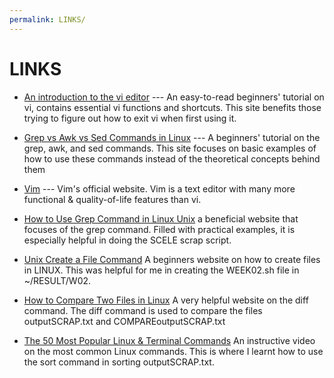 ```yaml
---
permalink: LINKS/
---
```


# LINKS

* [An introduction to the vi editor](https://www.redhat.com/sysadmin/introduction-vi-editor#:~:text=In%20Vi%2C%20write%20means%20save,any%20changes%20and%20exits%20Vi.) --- 
An easy-to-read beginners' tutorial on vi, contains essential vi functions and shortcuts.
This site benefits those trying to figure out how to exit vi when first using it.


* [Grep vs Awk vs Sed Commands in Linux](https://techviewleo.com/awk-vs-grep-vs-sed-commands-in-linux/) --- 
A beginners' tutorial on the grep, awk, and sed commands.
This site focuses on basic examples of how to use these commands instead of the theoretical concepts behind them


* [Vim](https://www.vim.org/) --- 
Vim's official website. Vim is a text editor with many more functional & quality-of-life features than vi.

* [How to Use Grep Command in Linux Unix](https://www.cyberciti.biz/faq/howto-use-grep-command-in-linux-unix/#Saving_grep_output_to_a_file
) a beneficial website that focuses of the grep command. Filled with practical examples, it is especially helpful in doing the SCELE scrap script.

* [Unix Create a File Command](https://www.cyberciti.biz/faq/unix-create-file-from-terminal-window-shell-prompt/) A beginners website on how to create files in LINUX. This was helpful for me in creating the WEEK02.sh file in ~/RESULT/W02.

* [How to Compare Two Files in Linux](https://linuxhint.com/compare-two-files-linux/) A very helpful website on the diff command. The diff command is used to compare the files outputSCRAP.txt and COMPAREoutputSCRAP.txt

* [The 50 Most Popular Linux & Terminal Commands](https://www.youtube.com/watch?v=ZtqBQ68cfJc) An instructive video on the most common Linux commands. This is where I learnt how to use the sort command in sorting outputSCRAP.txt.
